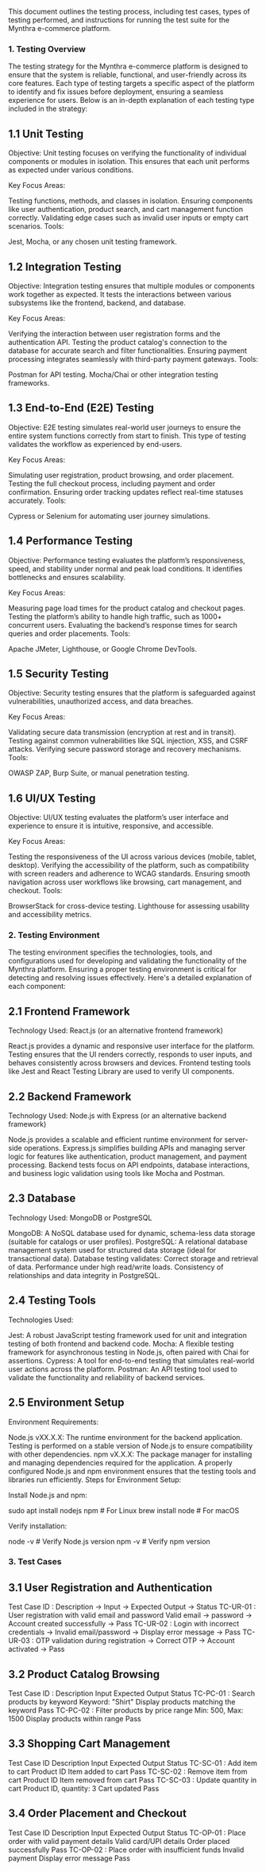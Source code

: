This document outlines the testing process, including test cases, types of testing performed, and instructions for running the test suite for the Mynthra e-commerce platform.

### 1. Testing Overview
   
The testing strategy for the Mynthra e-commerce platform is designed to ensure that the system is reliable, functional, and user-friendly across its core features. Each type of testing targets a specific aspect of the platform to identify and fix issues before deployment, ensuring a seamless experience for users. Below is an in-depth explanation of each testing type included in the strategy:

## 1.1 Unit Testing
Objective:
Unit testing focuses on verifying the functionality of individual components or modules in isolation. This ensures that each unit performs as expected under various conditions.

Key Focus Areas:

Testing functions, methods, and classes in isolation.
Ensuring components like user authentication, product search, and cart management function correctly.
Validating edge cases such as invalid user inputs or empty cart scenarios.
Tools:

Jest, Mocha, or any chosen unit testing framework.
## 1.2 Integration Testing
Objective:
Integration testing ensures that multiple modules or components work together as expected. It tests the interactions between various subsystems like the frontend, backend, and database.

Key Focus Areas:

Verifying the interaction between user registration forms and the authentication API.
Testing the product catalog's connection to the database for accurate search and filter functionalities.
Ensuring payment processing integrates seamlessly with third-party payment gateways.
Tools:

Postman for API testing.
Mocha/Chai or other integration testing frameworks.
## 1.3 End-to-End (E2E) Testing
Objective:
E2E testing simulates real-world user journeys to ensure the entire system functions correctly from start to finish. This type of testing validates the workflow as experienced by end-users.

Key Focus Areas:

Simulating user registration, product browsing, and order placement.
Testing the full checkout process, including payment and order confirmation.
Ensuring order tracking updates reflect real-time statuses accurately.
Tools:

Cypress or Selenium for automating user journey simulations.
## 1.4 Performance Testing
Objective:
Performance testing evaluates the platform’s responsiveness, speed, and stability under normal and peak load conditions. It identifies bottlenecks and ensures scalability.

Key Focus Areas:

Measuring page load times for the product catalog and checkout pages.
Testing the platform’s ability to handle high traffic, such as 1000+ concurrent users.
Evaluating the backend’s response times for search queries and order placements.
Tools:

Apache JMeter, Lighthouse, or Google Chrome DevTools.
## 1.5 Security Testing
Objective:
Security testing ensures that the platform is safeguarded against vulnerabilities, unauthorized access, and data breaches.

Key Focus Areas:

Validating secure data transmission (encryption at rest and in transit).
Testing against common vulnerabilities like SQL injection, XSS, and CSRF attacks.
Verifying secure password storage and recovery mechanisms.
Tools:

OWASP ZAP, Burp Suite, or manual penetration testing.
## 1.6 UI/UX Testing
Objective:
UI/UX testing evaluates the platform’s user interface and experience to ensure it is intuitive, responsive, and accessible.

Key Focus Areas:

Testing the responsiveness of the UI across various devices (mobile, tablet, desktop).
Verifying the accessibility of the platform, such as compatibility with screen readers and adherence to WCAG standards.
Ensuring smooth navigation across user workflows like browsing, cart management, and checkout.
Tools:

BrowserStack for cross-device testing.
Lighthouse for assessing usability and accessibility metrics.


### 2. Testing Environment

   
The testing environment specifies the technologies, tools, and configurations used for developing and validating the functionality of the Mynthra platform. Ensuring a proper testing environment is critical for detecting and resolving issues effectively. Here's a detailed explanation of each component:

## 2.1 Frontend Framework
Technology Used: React.js (or an alternative frontend framework)

React.js provides a dynamic and responsive user interface for the platform.
Testing ensures that the UI renders correctly, responds to user inputs, and behaves consistently across browsers and devices.
Frontend testing tools like Jest and React Testing Library are used to verify UI components.
## 2.2 Backend Framework
Technology Used: Node.js with Express (or an alternative backend framework)

Node.js provides a scalable and efficient runtime environment for server-side operations.
Express.js simplifies building APIs and managing server logic for features like authentication, product management, and payment processing.
Backend tests focus on API endpoints, database interactions, and business logic validation using tools like Mocha and Postman.
## 2.3 Database
Technology Used: MongoDB or PostgreSQL

MongoDB: A NoSQL database used for dynamic, schema-less data storage (suitable for catalogs or user profiles).
PostgreSQL: A relational database management system used for structured data storage (ideal for transactional data).
Database testing validates:
Correct storage and retrieval of data.
Performance under high read/write loads.
Consistency of relationships and data integrity in PostgreSQL.
## 2.4 Testing Tools
Technologies Used:

Jest: A robust JavaScript testing framework used for unit and integration testing of both frontend and backend code.
Mocha: A flexible testing framework for asynchronous testing in Node.js, often paired with Chai for assertions.
Cypress: A tool for end-to-end testing that simulates real-world user actions across the platform.
Postman: An API testing tool used to validate the functionality and reliability of backend services.
## 2.5 Environment Setup
Environment Requirements:

Node.js vXX.X.X: The runtime environment for the backend application. Testing is performed on a stable version of Node.js to ensure compatibility with other dependencies.
npm vX.X.X: The package manager for installing and managing dependencies required for the application.
A properly configured Node.js and npm environment ensures that the testing tools and libraries run efficiently.
Steps for Environment Setup:

Install Node.js and npm:

sudo apt install nodejs npm  # For Linux
brew install node            # For macOS

Verify installation:

node -v    # Verify Node.js version
npm -v     # Verify npm version

### 3. Test Cases

## 3.1 User Registration and Authentication

Test Case ID : Description -> Input -> Expected Output ->	Status
TC-UR-01	:     User registration with valid email and password	Valid email ->  password	-> Account created successfully	-> Pass
TC-UR-02	:     Login with incorrect credentials	-> Invalid email/password	-> Display error message	-> Pass
TC-UR-03	:     OTP validation during registration	-> Correct OTP	-> Account activated	-> Pass

## 3.2 Product Catalog Browsing

Test Case ID : Description	                        Input	               Expected Output	                         Status
TC-PC-01 :     Search products by keyword	         Keyword: "Shirt"	   Display products matching the keyword	    Pass
TC-PC-02	:      Filter products by price range	   Min: 500, Max: 1500	Display products within range	             Pass

## 3.3 Shopping Cart Management

Test Case ID	Description	             Input	                      Expected Output	       Status
TC-SC-01	:     Add item to cart	       Product ID	                   Item added to cart	    Pass
TC-SC-02	:     Remove item from cart	 Product ID	                   Item removed from cart	 Pass
TC-SC-03	:     Update quantity in cart  Product ID, quantity: 3	    Cart updated	          Pass

## 3.4 Order Placement and Checkout

Test Case ID	Description	                                 Input	                     Expected Output	            Status
TC-OP-01	:     Place order with valid payment details	      Valid card/UPI details	   Order placed successfully	   Pass
TC-OP-02	:     Place order with insufficient funds	          Invalid payment	         Display error message	      Pass


